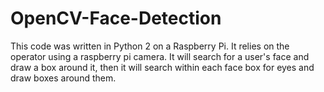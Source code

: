 # OpenCV-Face-Detection

This code was written in Python 2 on a Raspberry Pi.
It relies on the operator using a raspberry pi camera.
It will search for a user's face and draw a box around it, then it will search within each face box for eyes and draw boxes around them.
